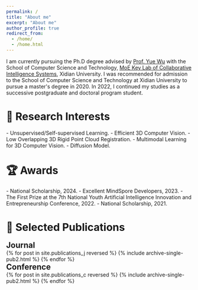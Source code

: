 ```yaml
---
permalink: /
title: "About me"
excerpt: "About me"
author_profile: true
redirect_from: 
  - /home/
  - /home.html
---
```


I am currently pursuing the Ph.D degree advised by [Prof. Yue Wu](https://ywuchina.github.io/) with the School of Computer Science and Technology, [MoE Key Lab of Collaborative Intelligence Systems](https://cois.xidian.edu.cn/), Xidian University. I was recommended for admission to the School of Computer Science and Technology at Xidian University to pursue a master's degree in 2020. In 2022, I continued my studies as a successive postgraduate and doctoral program student. 


<h1>🔬 Research Interests</h1>
- Unsupervised/Self-supervised Learning.
- Efficient 3D Computer Vision.
- Low Overlapping 3D Rigid Point Cloud Registration.
- Multimodal Learning for 3D Computer Vision.
- Diffusion Model.


<h1>🏆 Awards</h1>
- National Scholarship, 2024.
- Excellent MindSpore Developers, 2023.
- The First Prize at the 7th National Youth Artificial Intelligence Innovation and Entrepreneurship Conference, 2022.
- National Scholarship, 2021.



<h1>📖 Selected Publications</h1>
<h2 style="margin: 0 0 0 0">Journal</h2>
{% for post in site.publications_j reversed %} {% include archive-single-pub2.html %} {% endfor %}
<h2 style="margin: 0 0 0 0">Conference</h2>
{% for post in site.publications_c reversed %} {% include archive-single-pub2.html %} {% endfor %}



